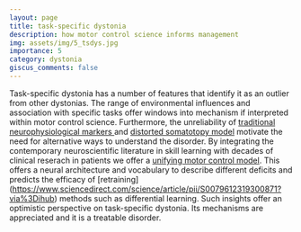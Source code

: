 ```yaml
---
layout: page
title: task-specific dystonia
description: how motor control science informs management
img: assets/img/5_tsdys.jpg
importance: 5
category: dystonia
giscus_comments: false
---
```


Task-specific dystonia has a number of features that identify it as an outlier from other dystonias.  The range of environmental influences and association with specific tasks offer windows into mechanism if interpreted within motor control science.  Furthermore, the unreliability of [traditional neurophysiological markers ](https://link.springer.com/article/10.1007/s00221-020-05773-3) and [distorted somatotopy model](https://academic.oup.com/brain/article/146/4/1511/6726536?login=true) motivate the need for alternative ways to understand the disorder.  By integrating the contemporary neuroscientific literature in skill learning with decades of clinical reserach in patients we offer a [unifying motor control model](https://pmc.ncbi.nlm.nih.gov/articles/PMC5975945/).  This offers a neural architecture and vocabulary to describe different deficits and predicts the efficacy of [retraining] (https://www.sciencedirect.com/science/article/pii/S0079612319300871?via%3Dihub) methods such as differential learning.  Such insights offer an optimistic perspective on task-specific dystonia.  Its mechanisms are appreciated and it is a treatable disorder.